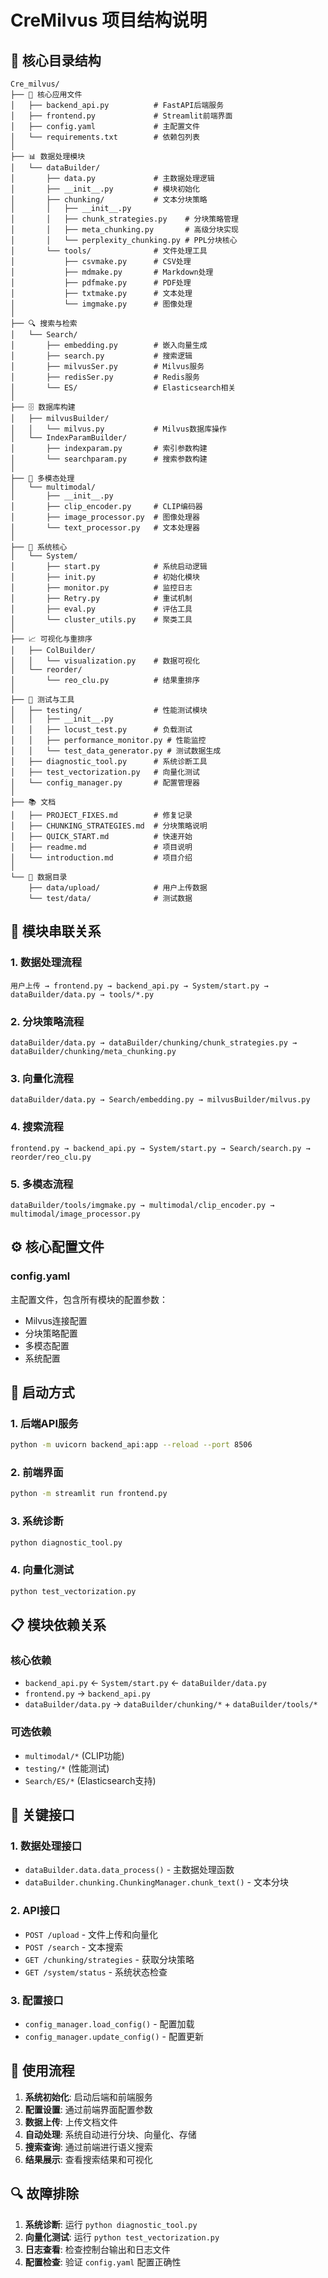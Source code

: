 # CreMilvus 项目结构说明

## 📁 核心目录结构

```
Cre_milvus/
├── 🎯 核心应用文件
│   ├── backend_api.py          # FastAPI后端服务
│   ├── frontend.py             # Streamlit前端界面
│   ├── config.yaml             # 主配置文件
│   └── requirements.txt        # 依赖包列表
│
├── 📊 数据处理模块
│   └── dataBuilder/
│       ├── data.py             # 主数据处理逻辑
│       ├── __init__.py         # 模块初始化
│       ├── chunking/           # 文本分块策略
│       │   ├── __init__.py
│       │   ├── chunk_strategies.py    # 分块策略管理
│       │   ├── meta_chunking.py       # 高级分块实现
│       │   └── perplexity_chunking.py # PPL分块核心
│       └── tools/              # 文件处理工具
│           ├── csvmake.py      # CSV处理
│           ├── mdmake.py       # Markdown处理
│           ├── pdfmake.py      # PDF处理
│           ├── txtmake.py      # 文本处理
│           └── imgmake.py      # 图像处理
│
├── 🔍 搜索与检索
│   └── Search/
│       ├── embedding.py        # 嵌入向量生成
│       ├── search.py           # 搜索逻辑
│       ├── milvusSer.py        # Milvus服务
│       ├── redisSer.py         # Redis服务
│       └── ES/                 # Elasticsearch相关
│
├── 🗄️ 数据库构建
│   ├── milvusBuilder/
│   │   └── milvus.py           # Milvus数据库操作
│   └── IndexParamBuilder/
│       ├── indexparam.py       # 索引参数构建
│       └── searchparam.py      # 搜索参数构建
│
├── 🎨 多模态处理
│   └── multimodal/
│       ├── __init__.py
│       ├── clip_encoder.py     # CLIP编码器
│       ├── image_processor.py  # 图像处理器
│       └── text_processor.py   # 文本处理器
│
├── 🔧 系统核心
│   └── System/
│       ├── start.py            # 系统启动逻辑
│       ├── init.py             # 初始化模块
│       ├── monitor.py          # 监控日志
│       ├── Retry.py            # 重试机制
│       ├── eval.py             # 评估工具
│       └── cluster_utils.py    # 聚类工具
│
├── 📈 可视化与重排序
│   ├── ColBuilder/
│   │   └── visualization.py    # 数据可视化
│   └── reorder/
│       └── reo_clu.py          # 结果重排序
│
├── 🧪 测试与工具
│   ├── testing/                # 性能测试模块
│   │   ├── __init__.py
│   │   ├── locust_test.py      # 负载测试
│   │   ├── performance_monitor.py # 性能监控
│   │   └── test_data_generator.py # 测试数据生成
│   ├── diagnostic_tool.py      # 系统诊断工具
│   ├── test_vectorization.py   # 向量化测试
│   └── config_manager.py       # 配置管理器
│
├── 📚 文档
│   ├── PROJECT_FIXES.md        # 修复记录
│   ├── CHUNKING_STRATEGIES.md  # 分块策略说明
│   ├── QUICK_START.md          # 快速开始
│   ├── readme.md               # 项目说明
│   └── introduction.md         # 项目介绍
│
└── 📁 数据目录
    ├── data/upload/            # 用户上传数据
    └── test/data/              # 测试数据
```

## 🔗 模块串联关系

### 1. 数据处理流程
```
用户上传 → frontend.py → backend_api.py → System/start.py → dataBuilder/data.py → tools/*.py
```

### 2. 分块策略流程
```
dataBuilder/data.py → dataBuilder/chunking/chunk_strategies.py → dataBuilder/chunking/meta_chunking.py
```

### 3. 向量化流程
```
dataBuilder/data.py → Search/embedding.py → milvusBuilder/milvus.py
```

### 4. 搜索流程
```
frontend.py → backend_api.py → System/start.py → Search/search.py → reorder/reo_clu.py
```

### 5. 多模态流程
```
dataBuilder/tools/imgmake.py → multimodal/clip_encoder.py → multimodal/image_processor.py
```

## ⚙️ 核心配置文件

### config.yaml
主配置文件，包含所有模块的配置参数：
- Milvus连接配置
- 分块策略配置
- 多模态配置
- 系统配置

## 🚀 启动方式

### 1. 后端API服务
```bash
python -m uvicorn backend_api:app --reload --port 8506
```

### 2. 前端界面
```bash
python -m streamlit run frontend.py
```

### 3. 系统诊断
```bash
python diagnostic_tool.py
```

### 4. 向量化测试
```bash
python test_vectorization.py
```

## 📋 模块依赖关系

### 核心依赖
- `backend_api.py` ← `System/start.py` ← `dataBuilder/data.py`
- `frontend.py` → `backend_api.py`
- `dataBuilder/data.py` → `dataBuilder/chunking/*` + `dataBuilder/tools/*`

### 可选依赖
- `multimodal/*` (CLIP功能)
- `testing/*` (性能测试)
- `Search/ES/*` (Elasticsearch支持)

## 🔧 关键接口

### 1. 数据处理接口
- `dataBuilder.data.data_process()` - 主数据处理函数
- `dataBuilder.chunking.ChunkingManager.chunk_text()` - 文本分块

### 2. API接口
- `POST /upload` - 文件上传和向量化
- `POST /search` - 文本搜索
- `GET /chunking/strategies` - 获取分块策略
- `GET /system/status` - 系统状态检查

### 3. 配置接口
- `config_manager.load_config()` - 配置加载
- `config_manager.update_config()` - 配置更新

## 🎯 使用流程

1. **系统初始化**: 启动后端和前端服务
2. **配置设置**: 通过前端界面配置参数
3. **数据上传**: 上传文档文件
4. **自动处理**: 系统自动进行分块、向量化、存储
5. **搜索查询**: 通过前端进行语义搜索
6. **结果展示**: 查看搜索结果和可视化

## 🔍 故障排除

1. **系统诊断**: 运行 `python diagnostic_tool.py`
2. **向量化测试**: 运行 `python test_vectorization.py`
3. **日志查看**: 检查控制台输出和日志文件
4. **配置检查**: 验证 `config.yaml` 配置正确性